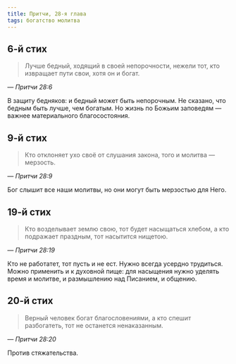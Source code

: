 ```yaml
---
title: Притчи, 28-я глава
tags: богатство молитва
---
```


## 6-й стих

> Лучше бедный, ходящий в своей непорочности, нежели тот, кто извращает пути свои, хотя он и богат.

— <cite>Притчи&nbsp;28:6</cite>

В защиту бедняков: и бедный может быть непорочным. Не сказано, что бедным быть лучше, чем богатым. Но жизнь по Божьим заповедям — важнее
материального благосостояния.

## 9-й стих

> Кто отклоняет ухо своё от слушания закона, того и молитва — мерзость.

— <cite>Притчи&nbsp;28:9</cite>

Бог слышит все наши молитвы, но они могут быть мерзостью для Него.

## 19-й стих

> Кто возделывает землю свою, тот будет насыщаться хлебом, а кто подражает праздным, тот насытится нищетою.

— <cite>Притчи&nbsp;28:19</cite>

Кто не работатет, тот пусть и не ест. Нужно всегда усердно трудиться. Можно применить и к духовной пище: для насыщения нужно уделять
время и молитве, и размышлению над Писанием, и общению.

## 20-й стих

> Верный человек богат благословениями, а кто спешит разбогатеть, тот не останется ненаказанным.

— <cite>Притчи&nbsp;28:20</cite>

Против стяжательства.
